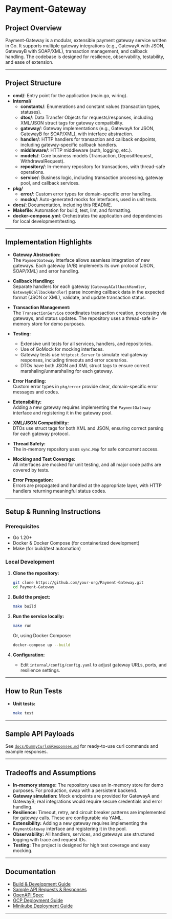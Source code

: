 # Payment-Gateway

## Project Overview

Payment-Gateway is a modular, extensible payment gateway service written in Go. It supports multiple gateway integrations (e.g., GatewayA with JSON, GatewayB with SOAP/XML), transaction management, and callback handling. The codebase is designed for resilience, observability, testability, and ease of extension.

---

## Project Structure

- **cmd/**: Entry point for the application (main.go, wiring).
- **internal/**
  - **constants/**: Enumerations and constant values (transaction types, statuses).
  - **dtos/**: Data Transfer Objects for requests/responses, including XML/JSON struct tags for gateway compatibility.
  - **gateway/**: Gateway implementations (e.g., GatewayA for JSON, GatewayB for SOAP/XML), with interface abstraction.
  - **handler/**: HTTP handlers for transaction and callback endpoints, including gateway-specific callback handlers.
  - **middleware/**: HTTP middleware (auth, logging, etc.).
  - **models/**: Core business models (Transaction, DepositRequest, WithdrawalRequest).
  - **repository/**: In-memory repository for transactions, with thread-safe operations.
  - **service/**: Business logic, including transaction processing, gateway pool, and callback services.
- **pkg/**
  - **error/**: Custom error types for domain-specific error handling.
  - **mocks/**: Auto-generated mocks for interfaces, used in unit tests.
- **docs/**: Documentation, including this README.
- **Makefile**: Automation for build, test, lint, and formatting.
- **docker-compose.yml**: Orchestrates the application and dependencies for local development/testing.

---

## Implementation Highlights

- **Gateway Abstraction:**  
  The `PaymentGateway` interface allows seamless integration of new gateways. Each gateway (A/B) implements its own protocol (JSON, SOAP/XML) and error handling.

- **Callback Handling:**  
  Separate handlers for each gateway (`GatewayACallbackHandler`, `GatewayBCallbackHandler`) parse incoming callback data in the expected format (JSON or XML), validate, and update transaction status.

- **Transaction Management:**  
  The `TransactionService` coordinates transaction creation, processing via gateways, and status updates. The repository uses a thread-safe in-memory store for demo purposes.

- **Testing:**  
  - Extensive unit tests for all services, handlers, and repositories.
  - Use of GoMock for mocking interfaces.
  - Gateway tests use `httptest.Server` to simulate real gateway responses, including timeouts and error scenarios.
  - DTOs have both JSON and XML struct tags to ensure correct marshaling/unmarshaling for each gateway.

- **Error Handling:**  
  Custom error types in `pkg/error` provide clear, domain-specific error messages and codes.

- **Extensibility:**  
  Adding a new gateway requires implementing the `PaymentGateway` interface and registering it in the gateway pool.

- **XML/JSON Compatibility:**  
  DTOs use struct tags for both XML and JSON, ensuring correct parsing for each gateway protocol.

- **Thread Safety:**  
  The in-memory repository uses `sync.Map` for safe concurrent access.

- **Mocking and Test Coverage:**  
  All interfaces are mocked for unit testing, and all major code paths are covered by tests.

- **Error Propagation:**  
  Errors are propagated and handled at the appropriate layer, with HTTP handlers returning meaningful status codes.

---

## Setup & Running Instructions

### Prerequisites

- Go 1.20+
- Docker & Docker Compose (for containerized development)
- Make (for build/test automation)

### Local Development

1. **Clone the repository:**
   ```sh
   git clone https://github.com/your-org/Payment-Gateway.git
   cd Payment-Gateway
   ```

2. **Build the project:**
   ```sh
   make build
   ```

3. **Run the service locally:**
   ```sh
   make run
   ```
   Or, using Docker Compose:
   ```sh
   docker-compose up --build
   ```

4. **Configuration:**
   - Edit `internal/config/config.yaml` to adjust gateway URLs, ports, and resilience settings.

---

## How to Run Tests

- **Unit tests:**
  ```sh
  make test
  ```

---

## Sample API Payloads

See [`docs/DummyCurls&Responses.md`](docs/DummyCurls&Responses.md) for ready-to-use curl commands and example responses.

---

## Tradeoffs and Assumptions

- **In-memory storage:** The repository uses an in-memory store for demo purposes. For production, swap with a persistent backend.
- **Gateway simulation:** Mock endpoints are provided for GatewayA and GatewayB; real integrations would require secure credentials and error handling.
- **Resilience:** Timeout, retry, and circuit breaker patterns are implemented for gateway calls. These are configurable via YAML.
- **Extensibility:** Adding a new gateway requires implementing the `PaymentGateway` interface and registering it in the pool.
- **Observability:** All handlers, services, and gateways use structured logging with trace and request IDs.
- **Testing:** The project is designed for high test coverage and easy mocking.

---

## Documentation

- [Build & Development Guide](docs/Build.md)
- [Sample API Requests & Responses](docs/DummyCurls&Responses.md)
- [OpenAPI Spec](docs/openapi.yaml)
- [GCP Deployment Guide](docs/GCPDeployment.md)
- [Minikube Deployment Guide](docs/MinikubeDeployment.md)

---
